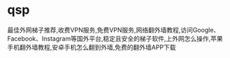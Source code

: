 # qsp
最佳外网梯子推荐,收费VPN服务,免费VPN服务,网络翻外墙教程,访问Google、Facebook、Instagram等国外平台,稳定且安全的梯子软件,上外网怎么操作,苹果手机翻外墙教程,安卓手机怎么翻到外墙,免费的翻外墙APP下载
